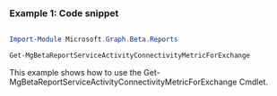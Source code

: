 ### Example 1: Code snippet

```powershell

Import-Module Microsoft.Graph.Beta.Reports

Get-MgBetaReportServiceActivityConnectivityMetricForExchange

```
This example shows how to use the Get-MgBetaReportServiceActivityConnectivityMetricForExchange Cmdlet.

